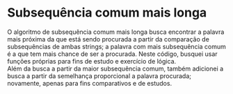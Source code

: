 # Subsequência comum mais longa

O algoritmo de subsequência comum mais longa busca encontrar a palavra mais próxima da que está sendo procurada a partir da comparação de subsequências de ambas strings; a palavra com mais subsequência comum é a que tem mais chance de ser a procurada. Neste código, busquei usar funções próprias para fins de estudo e exercício de lógica.
<br>Além da busca a partir da maior subsequência comum, também adicionei a busca a partir da semelhança proporcional a palavra procurada; novamente, apenas para fins comparativos e de estudos.
